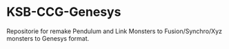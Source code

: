 # KSB-CCG-Genesys
Repositorie for remake Pendulum and Link Monsters to Fusion/Synchro/Xyz monsters to Genesys format.
